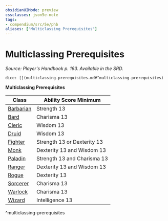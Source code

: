 ```yaml
---
obsidianUIMode: preview
cssclasses: json5e-note
tags:
- compendium/src/5e/phb
aliases: ["Multiclassing Prerequisites"]
---
```

# Multiclassing Prerequisites
*Source: Player's Handbook p. 163. Available in the SRD.* 

`dice: [](multiclassing-prerequisites.md#^multiclassing-prerequisites)`

**Multiclassing Prerequisites**

| Class | Ability Score Minimum |
|-------|-----------------------|
| [Barbarian](compendium/classes/barbarian.md) | Strength 13 |
| [Bard](compendium/classes/bard.md) | Charisma 13 |
| [Cleric](compendium/classes/cleric.md) | Wisdom 13 |
| [Druid](compendium/classes/druid.md) | Wisdom 13 |
| [Fighter](compendium/classes/fighter.md) | Strength 13 or Dexterity 13 |
| [Monk](compendium/classes/monk.md) | Dexterity 13 and Wisdom 13 |
| [Paladin](compendium/classes/paladin.md) | Strength 13 and Charisma 13 |
| [Ranger](compendium/classes/ranger.md) | Dexterity 13 and Wisdom 13 |
| [Rogue](compendium/classes/rogue.md) | Dexterity 13 |
| [Sorcerer](compendium/classes/sorcerer.md) | Charisma 13 |
| [Warlock](compendium/classes/warlock.md) | Charisma 13 |
| [Wizard](compendium/classes/wizard.md) | Intelligence 13 |
^multiclassing-prerequisites